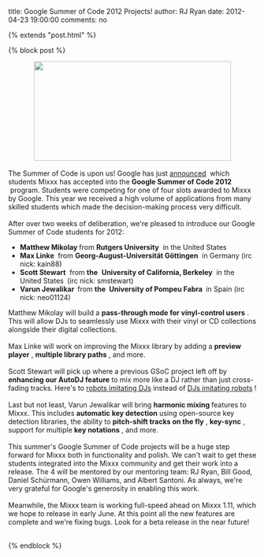 title: Google Summer of Code 2012 Projects!
author: RJ Ryan
date: 2012-04-23 19:00:00
comments: no

{% extends "post.html" %}

{% block post %}

<div class="separator" style="clear: both; text-align: center;"><a href="{% static '/static/images/news/gsoc-2012-logo-color.png' %}" imageanchor="1" style="margin-left: 1em; margin-right: 1em;"><img border="0" height="202" src="{% static '/static/images/news/gsoc-2012-logo-color.png' %}" width="400" />
</a>
</div>
<br />
The Summer of Code is upon us! Google has just&nbsp;<a href="http://socghop.appspot.com/gsoc/org/home/google/gsoc2012/mixxx">announced</a>
&nbsp;which students Mixxx has accepted into the&nbsp;<span style="font-weight: bold;">Google Summer of Code 2012</span>
&nbsp;program. Students were competing for one of four slots awarded to Mixxx by Google. This year we received a high volume of applications from many skilled students which made the decision-making process very difficult.<br />
<div><br />
<div>After over two weeks of deliberation, we're pleased to introduce our Google Summer of Code students for 2012:<br />
<ul><li><b>Matthew Mikolay </b>
from&nbsp;<b>Rutgers University</b>
&nbsp;in the United States</li>
<li><b>Max Linke</b>
&nbsp;from <b>Georg-August-Universität Göttingen</b>
&nbsp;in Germany&nbsp;(irc nick: kain88)</li>
<li><b>Scott Stewart</b>
&nbsp;from <b>the</b>
&nbsp;<b>University of California, Berkeley</b>
&nbsp;in the United States<b>&nbsp;</b>
(irc nick: smstewart)</li>
<li><b><b>Varun Jewalikar&nbsp;</b>
<span style="font-weight: normal;">from </span>
the<span style="font-weight: normal;">&nbsp;</span>
<b>University of Pompeu Fabra</b>
<span style="font-weight: normal;">&nbsp;in Spain (irc nick: neo01124)</span>
</b>
</li>
</ul>
<div>Matthew Mikolay will build a <b>pass-through mode for vinyl-control users</b>
. This will allow DJs to seamlessly use Mixxx with their vinyl or CD collections alongside their digital collections.<br />
<br />
Max Linke will work on improving the Mixxx library by adding a <b>preview player</b>
, <b>multiple library paths</b>
, and more.<br />
<br />
Scott Stewart will pick up where a previous GSoC project left off by <b>enhancing our AutoDJ feature</b>
 to mix more like a DJ rather than just cross-fading tracks. Here's to <a href="http://i37.photobucket.com/albums/e72/EenuhS/robotdj5.png" target="_blank">robots imitating DJs</a>
 instead of <a href="http://manhattan2ibiza.com/wp-content/uploads/2011/08/daft-punk-10.jpg" target="_blank">DJs imitating robots</a>
!<br />
<br />
Last but not least, Varun Jewalikar will bring <b>harmonic mixing </b>
features to Mixxx. This includes <b>automatic key detection</b>
 using open-source key detection libraries, the ability to <b>pitch-shift tracks on the fly</b>
, <b>key-sync</b>
, support for multiple <b>key notations</b>
, and more.<br />
<br />
This summer's Google Summer of Code projects will be a huge step forward for Mixxx both in functionality and polish. We can't wait to get these students integrated into the Mixxx community and get their work into a release. The 4 will be mentored by our mentoring team: RJ Ryan, Bill Good, Daniel Schürmann, Owen Williams, and Albert Santoni. As always, we're very grateful for Google's generosity in enabling this work.<br />
<br />
Meanwhile, the Mixxx team is working full-speed ahead on Mixxx 1.11, which we hope to release in early June. At this point all the new features are complete and we're fixing bugs. Look for a beta release in the near future!</div>
</div>
<div><br />
</div>
<div></div>
</div>


{% endblock %}
